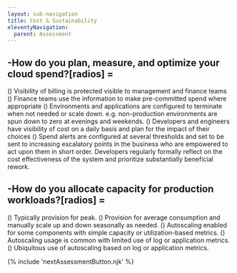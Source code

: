 ```yaml
---
layout: sub-navigation
title: Cost & Sustainability
eleventyNavigation:
  parent: Assessment
---
```


## -How do you plan, measure, and optimize your cloud spend?[radios] = 
() Visibility of billing is protected visible to management and finance teams
() Finance teams use the information to make pre-committed spend where appropriate
() Environments and applications are configured to terminate when not needed or scale down. e.g. non-production environments are spun down to zero at evenings and weekends.
() Developers and engineers have visibility of cost on a daily basis and plan for the impact of their choices
() Spend alerts are configured at several thresholds and set to be sent to increasing escalatory points in the business who are empowered to act upon them in short order. Developers regularly formally reflect on the cost effectiveness of the system and prioritize substantially beneficial rework.

## -How do you allocate capacity for production workloads?[radios] = 

() Typically provision for peak.
() Provision for average consumption and manually scale up and down seasonally as needed.
() Autoscaling enabled for some components with simple capacity or utilization-based metrics.
() Autoscaling usage is common with limited use of log or application metrics.
() Ubiquitous use of autoscaling based on log or application metrics.

{% include 'nextAssessmentButton.njk' %}
